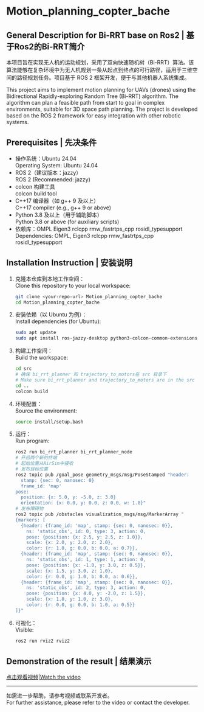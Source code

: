 # Motion_planning_copter_bache

## General Description for Bi-RRT base on Ros2 | 基于Ros2的Bi-RRT简介

本项目旨在实现无人机的运动规划，采用了双向快速随机树（Bi-RRT）算法。该算法能够在复杂环境中为无人机规划一条从起点到终点的可行路径，适用于三维空间的路径规划任务。项目基于 ROS 2 框架开发，便于与其他机器人系统集成。

This project aims to implement motion planning for UAVs (drones) using the Bidirectional Rapidly-exploring Random Tree (Bi-RRT) algorithm. The algorithm can plan a feasible path from start to goal in complex environments, suitable for 3D space path planning. The project is developed based on the ROS 2 framework for easy integration with other robotic systems.

## Prerequisites | 先决条件

- 操作系统：Ubuntu 24.04  
  Operating System: Ubuntu 24.04
- ROS 2（建议版本：jazzy）  
  ROS 2 (Recommended: jazzy)
- colcon 构建工具  
  colcon build tool
- C++17 编译器（如 g++ 9 及以上）  
  C++17 compiler (e.g., g++ 9 or above)
- Python 3.8 及以上（用于辅助脚本）  
  Python 3.8 or above (for auxiliary scripts)
- 依赖库：OMPL Eigen3 rclcpp rmw_fastrtps_cpp rosidl_typesupport\
  Dependencies: OMPL, Eigen3 rclcpp rmw_fastrtps_cpp rosidl_typesupport

## Installation Instruction | 安装说明

1. 克隆本仓库到本地工作空间：  
   Clone this repository to your local workspace:

   ```bash
   git clone <your-repo-url> Motion_planning_copter_bache
   cd Motion_planning_copter_bache
   ```

2. 安装依赖（以 Ubuntu 为例）：  
   Install dependencies (for Ubuntu):
   ```bash
   sudo apt update
   sudo apt install ros-jazzy-desktop python3-colcon-common-extensions libeigen3-dev ros-jazzy-ompl
   ```
   

3. 构建工作空间：  
   Build the workspace:

   ```bash
   cd src
   # 确保 bi_rrt_planner 和 trajectory_to_motors在 src 目录下
   # Make sure bi_rrt_planner and trajectory_to_motors are in the src directory
   cd ..
   colcon build 
   ```

4. 环境配置：  
   Source the environment:

   ```bash
   source install/setup.bash
   ```
  
5. 运行：\
    Run program:

    ```bash
    ros2 run bi_rrt_planner bi_rrt_planner_node
    # 开启两个新的终端
    # 起始位置从AirSim中接收
    # 发布目标位置
    ros2 topic pub /goal_pose geometry_msgs/msg/PoseStamped "header:
      stamp: {sec: 0, nanosec: 0}
      frame_id: 'map'
    pose:
      position: {x: 5.0, y: -5.0, z: 3.0}
      orientation: {x: 0.0, y: 0.0, z: 0.0, w: 1.0}"
    # 发布障碍物
    ros2 topic pub /obstacles visualization_msgs/msg/MarkerArray "
    {markers: [
      {header: {frame_id: 'map', stamp: {sec: 0, nanosec: 0}},
        ns: 'static_obs', id: 0, type: 3, action: 0,
        pose: {position: {x: 2.5, y: 2.5, z: 1.0}},
        scale: {x: 2.0, y: 2.0, z: 2.0},
        color: {r: 1.0, g: 0.0, b: 0.0, a: 0.7}},
      {header: {frame_id: 'map', stamp: {sec: 0, nanosec: 0}},
        ns: 'static_obs', id: 1, type: 1, action: 0,
        pose: {position: {x: -1.0, y: 3.0, z: 0.5}},
        scale: {x: 1.5, y: 3.0, z: 1.0},
        color: {r: 0.0, g: 1.0, b: 0.0, a: 0.6}},
      {header: {frame_id: 'map', stamp: {sec: 0, nanosec: 0}},
        ns: 'static_obs', id: 2, type: 3, action: 0,
        pose: {position: {x: 4.0, y: -2.0, z: 1.5}},
        scale: {x: 1.0, y: 1.0, z: 3.0},
        color: {r: 0.0, g: 0.0, b: 1.0, a: 0.5}}
    ]}"
    ```
6. 可视化：\
    Visible:

    ```bash
    ros2 run rviz2 rviz2
    ```

## Demonstration of the result | 结果演示

[点击观看视频|Watch the video](https://www.bilibili.com/video/BV16otmzoEZH/?spm_id_from=333.1387.homepage.video_card.click&vd_source=1c137efa9119501a36d33da9b3ce3d32)

---

如需进一步帮助，请参考视频或联系开发者。  
For further assistance, please refer to the video or contact the developer.
